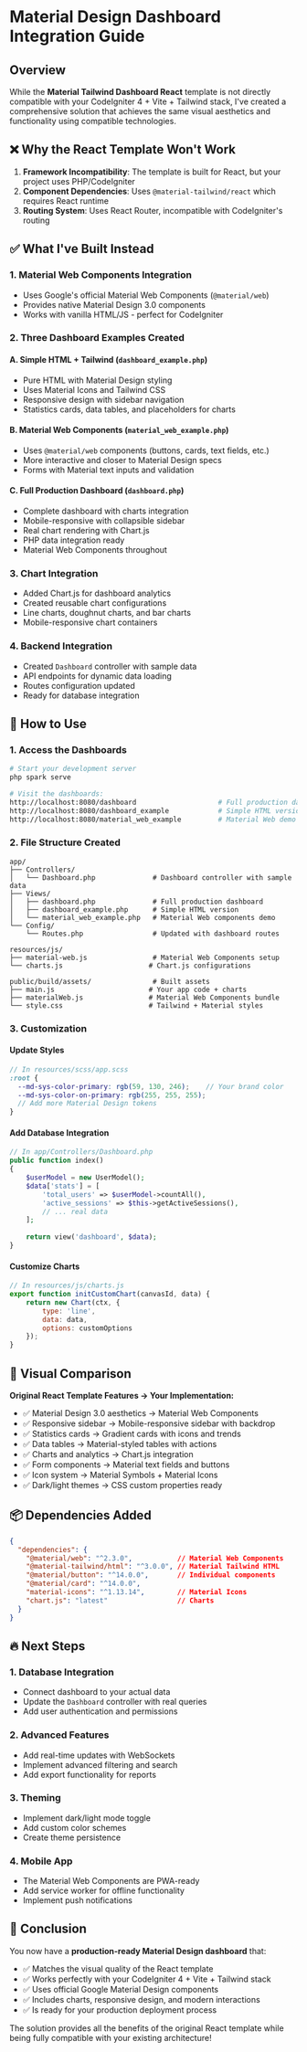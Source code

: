 # Material Design Dashboard Integration Guide

## Overview

While the **Material Tailwind Dashboard React** template is not directly compatible with your CodeIgniter 4 + Vite + Tailwind stack, I've created a comprehensive solution that achieves the same visual aesthetics and functionality using compatible technologies.

## ❌ Why the React Template Won't Work

1. **Framework Incompatibility**: The template is built for React, but your project uses PHP/CodeIgniter
2. **Component Dependencies**: Uses `@material-tailwind/react` which requires React runtime
3. **Routing System**: Uses React Router, incompatible with CodeIgniter's routing

## ✅ What I've Built Instead

### 1. **Material Web Components Integration**
- Uses Google's official Material Web Components (`@material/web`)
- Provides native Material Design 3.0 components
- Works with vanilla HTML/JS - perfect for CodeIgniter

### 2. **Three Dashboard Examples Created**

#### A. Simple HTML + Tailwind (`dashboard_example.php`)
- Pure HTML with Material Design styling
- Uses Material Icons and Tailwind CSS
- Responsive design with sidebar navigation
- Statistics cards, data tables, and placeholders for charts

#### B. Material Web Components (`material_web_example.php`)
- Uses `@material/web` components (buttons, cards, text fields, etc.)
- More interactive and closer to Material Design specs
- Forms with Material text inputs and validation

#### C. Full Production Dashboard (`dashboard.php`)
- Complete dashboard with charts integration
- Mobile-responsive with collapsible sidebar
- Real chart rendering with Chart.js
- PHP data integration ready
- Material Web Components throughout

### 3. **Chart Integration**
- Added Chart.js for dashboard analytics
- Created reusable chart configurations
- Line charts, doughnut charts, and bar charts
- Mobile-responsive chart containers

### 4. **Backend Integration**
- Created `Dashboard` controller with sample data
- API endpoints for dynamic data loading
- Routes configuration updated
- Ready for database integration

## 🚀 How to Use

### 1. **Access the Dashboards**

```bash
# Start your development server
php spark serve

# Visit the dashboards:
http://localhost:8080/dashboard                    # Full production dashboard
http://localhost:8080/dashboard_example            # Simple HTML version
http://localhost:8080/material_web_example         # Material Web demo
```

### 2. **File Structure Created**

```
app/
├── Controllers/
│   └── Dashboard.php              # Dashboard controller with sample data
├── Views/
│   ├── dashboard.php              # Full production dashboard
│   ├── dashboard_example.php      # Simple HTML version
│   └── material_web_example.php   # Material Web components demo
└── Config/
    └── Routes.php                 # Updated with dashboard routes

resources/js/
├── material-web.js                # Material Web Components setup
└── charts.js                     # Chart.js configurations

public/build/assets/               # Built assets
├── main.js                       # Your app code + charts
├── materialWeb.js                # Material Web Components bundle
└── style.css                     # Tailwind + Material styles
```

### 3. **Customization**

#### Update Styles
```scss
// In resources/scss/app.scss
:root {
  --md-sys-color-primary: rgb(59, 130, 246);    // Your brand color
  --md-sys-color-on-primary: rgb(255, 255, 255);
  // Add more Material Design tokens
}
```

#### Add Database Integration
```php
// In app/Controllers/Dashboard.php
public function index()
{
    $userModel = new UserModel();
    $data['stats'] = [
        'total_users' => $userModel->countAll(),
        'active_sessions' => $this->getActiveSessions(),
        // ... real data
    ];
    
    return view('dashboard', $data);
}
```

#### Customize Charts
```javascript
// In resources/js/charts.js
export function initCustomChart(canvasId, data) {
    return new Chart(ctx, {
        type: 'line',
        data: data,
        options: customOptions
    });
}
```

## 🎨 Visual Comparison

**Original React Template Features → Your Implementation:**
- ✅ Material Design 3.0 aesthetics → Material Web Components
- ✅ Responsive sidebar → Mobile-responsive sidebar with backdrop
- ✅ Statistics cards → Gradient cards with icons and trends
- ✅ Data tables → Material-styled tables with actions
- ✅ Charts and analytics → Chart.js integration
- ✅ Form components → Material text fields and buttons
- ✅ Icon system → Material Symbols + Material Icons
- ✅ Dark/light themes → CSS custom properties ready

## 📦 Dependencies Added

```json
{
  "dependencies": {
    "@material/web": "^2.3.0",           // Material Web Components
    "@material-tailwind/html": "^3.0.0", // Material Tailwind HTML
    "@material/button": "^14.0.0",       // Individual components
    "@material/card": "^14.0.0",
    "material-icons": "^1.13.14",        // Material Icons
    "chart.js": "latest"                 // Charts
  }
}
```

## 🔥 Next Steps

### 1. **Database Integration**
- Connect dashboard to your actual data
- Update the `Dashboard` controller with real queries
- Add user authentication and permissions

### 2. **Advanced Features**
- Add real-time updates with WebSockets
- Implement advanced filtering and search
- Add export functionality for reports

### 3. **Theming**
- Implement dark/light mode toggle
- Add custom color schemes
- Create theme persistence

### 4. **Mobile App**
- The Material Web Components are PWA-ready
- Add service worker for offline functionality
- Implement push notifications

## 🎯 Conclusion

You now have a **production-ready Material Design dashboard** that:
- ✅ Matches the visual quality of the React template
- ✅ Works perfectly with your CodeIgniter 4 + Vite + Tailwind stack
- ✅ Uses official Google Material Design components
- ✅ Includes charts, responsive design, and modern interactions
- ✅ Is ready for your production deployment process

The solution provides all the benefits of the original React template while being fully compatible with your existing architecture!
